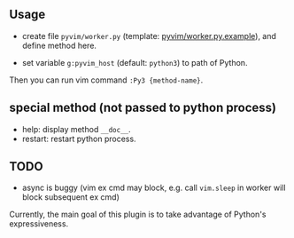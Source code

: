 ## Usage

- create file `pyvim/worker.py` (template:
  [pyvim/worker.py.example](pyvim/worker.py.example)), and define method here.

- set variable `g:pyvim_host` (default: `python3`) to path of Python.

Then you can run vim command `:Py3 {method-name}`.

## special method (not passed to python process)

- help: display method `__doc__`.
- restart: restart python process.

## TODO
- async is buggy (vim ex cmd may block, e.g. call `vim.sleep` in worker will
  block subsequent ex cmd)

Currently, the main goal of this plugin is to take advantage of Python's
expressiveness.
